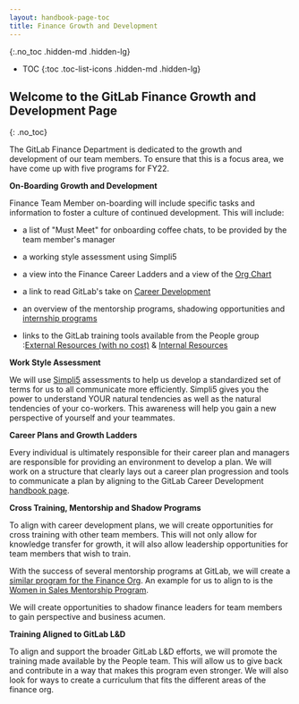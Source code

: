 ```yaml
---
layout: handbook-page-toc
title: Finance Growth and Development
---
```


{:.no_toc .hidden-md .hidden-lg}

- TOC
{:toc .toc-list-icons .hidden-md .hidden-lg}


## Welcome to the GitLab Finance Growth and Development Page
{: .no_toc}

The GitLab Finance Department is dedicated to the growth and development of our team members. To ensure that this is a focus area, we have come up with five programs for FY22.

**On-Boarding Growth and Development**

Finance Team Member on-boarding will include specific tasks and information to foster a culture of continued development. This will include:

-   a list of "Must Meet" for onboarding coffee chats, to be provided by the team member's manager

-   a working style assessment using Simpli5

-   a view into the Finance Career Ladders and a view of the [Org Chart](https://comp-calculator.gitlab.net/org_chart)

-   a link to read GitLab's take on [Career Development](https://about.gitlab.com/handbook/people-group/learning-and-development/career-development/#what-is-career-development)

-   an overview of the mentorship programs, shadowing opportunities and [internship programs](https://about.gitlab.com/handbook/people-group/learning-and-development/career-development/#internship-for-learning)

-   links to the GitLab training tools available from the People group :[External Resources (with no cost)](https://about.gitlab.com/handbook/people-group/learning-and-development/career-development/#external-resources-some-with-no-cost) &  [Internal Resources](https://about.gitlab.com/handbook/people-group/learning-and-development/career-development/#internal-resources-1)

**Work Style Assessment**

We will use [Simpli5](https://www.simpli5.com/) assessments to help us develop a standardized set of terms for us to all communicate more efficiently. Simpli5 gives you the power to understand YOUR natural tendencies as well as the natural tendencies of your co-workers. This awareness will help you gain a new perspective of yourself and your teammates.

**Career Plans and Growth Ladders**

Every individual is ultimately responsible for their career plan and managers are responsible for providing an environment to develop a plan. We will work on a structure that clearly lays out a career plan progression and tools to communicate a plan by aligning to the GitLab Career Development [handbook page](https://about.gitlab.com/handbook/people-group/learning-and-development/career-development/).

**Cross Training, Mentorship and Shadow Programs**

To align with career development plans, we will create opportunities for cross training with other team members. This will not only allow for knowledge transfer for growth, it will also allow leadership opportunities for team members that wish to train.

With the success of several mentorship programs at GitLab, we will create a [similar program for the Finance Org](/handbook/finance/growth-and-development/mentorship/). An example for us to align to is the [Women in Sales Mentorship Program](/handbook/people-group/women-in-sales-mentorship-pilot-program/#women-in-sales-mentorship-program-pilot).

We will create opportunities to shadow finance leaders for team members to gain perspective and business acumen.

**Training Aligned to GitLab L&D**

To align and support the broader GitLab L&D efforts, we will promote the training made available by the People team. This will allow us to give back and contribute in a way that makes this program even stronger. We will also look for ways to create a curriculum that fits the different areas of the finance org.
